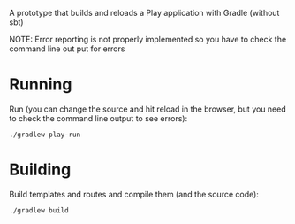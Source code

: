 A prototype that builds and reloads a Play application with Gradle (without sbt)

NOTE: Error reporting is not properly implemented so you have to check the command line out put for errors

# Running
Run (you can change the source and hit reload in the browser, but you need to check the command line output to see errors):

    ./gradlew play-run

# Building 
Build templates and routes and compile them (and the source code):

    ./gradlew build


